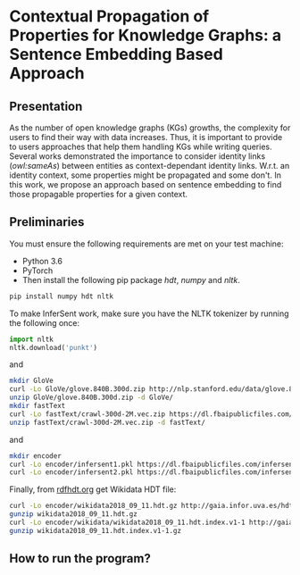 # Contextual Propagation of Properties for Knowledge Graphs: a Sentence Embedding Based Approach

## Presentation

As the number of open knowledge graphs (KGs) growths, the complexity for users to find their way with data increases.
Thus, it is important to provide to users approaches that help them handling KGs while writing queries.
Several works demonstrated the importance to consider identity links (_owl:sameAs_) between entities as context-dependant identity links.
W.r.t. an identity context, some properties might be propagated and some don't.
In this work, we propose an approach based on sentence embedding to find those propagable properties 
for a given context.

## Preliminaries
 
 You must ensure the following requirements are met on your test machine: 
 * Python 3.6
 * PyTorch
 * Then install the following pip package *hdt*, *numpy* and *nltk*.
 ```bash
 pip install numpy hdt nltk
 ```

To make InferSent work, make sure you have the NLTK tokenizer by running the following once:
 ```Python
 import nltk
 nltk.download('punkt')
 ```
and
 ```bash
 mkdir GloVe
 curl -Lo GloVe/glove.840B.300d.zip http://nlp.stanford.edu/data/glove.840B.300d.zip
 unzip GloVe/glove.840B.300d.zip -d GloVe/
 mkdir fastText
 curl -Lo fastText/crawl-300d-2M.vec.zip https://dl.fbaipublicfiles.com/fasttext/vectors-english/crawl-300d-2M.vec.zip
 unzip fastText/crawl-300d-2M.vec.zip -d fastText/
 ```
 and
 ```bash
 mkdir encoder
 curl -Lo encoder/infersent1.pkl https://dl.fbaipublicfiles.com/infersent/infersent1.pkl
 curl -Lo encoder/infersent2.pkl https://dl.fbaipublicfiles.com/infersent/infersent2.p
 ```
 Finally, from [rdfhdt.org](http://www.rdfhdt.org/datasets/) get Wikidata HDT file:
 ```bash
 curl -Lo encoder/wikidata2018_09_11.hdt.gz http://gaia.infor.uva.es/hdt/wikidata/wikidata2018_09_11.hdt.gz
 gunzip wikidata2018_09_11.hdt.gz
 curl -Lo encoder/wikidata/wikidata2018_09_11.hdt.index.v1-1 http://gaia.infor.uva.es/hdt/wikidata/wikidata2018_09_11.hdt.index.v1-1 
 gunzip wikidata2018_09_11.hdt.index.v1-1.gz
 ```

 ## How to run the program?